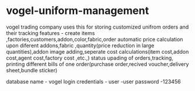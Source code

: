 # vogel-uniform-management
vogel trading company uses this for storing customized unifrom orders and their tracking
features - create items ,factories,customers,addon,color,fabric,order
automatic price calculation upon diferent addons,fabric ,quantity(price reduction in large quantities),addon image adding,seperate cost calculations(item cost,addon cost,agent cost,factory cost ,etc.,)
status upading of orders,tracking, printing different bills of one order(purchase order,recived voucher,delivery sheet,bundle sticker)

database name - vogel
login credentials - user -user
                    password -123456
